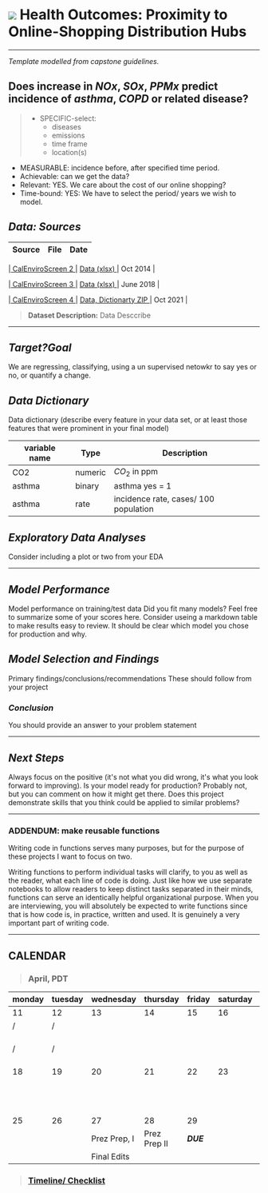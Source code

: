 # ![](https://ga-dash.s3.amazonaws.com/production/assets/logo-9f88ae6c9c3871690e33280fcf557f33.png) Health Outcomes: Proximity to Online-Shopping Distribution Hubs
---
_Template modelled from capstone guidelines._

## Does increase in _NOx_, _SOx_, _PPMx_ predict incidence of _asthma_, _COPD_ or related disease? 
> * SPECIFIC-select: 
>    * diseases
>    * emissions
>    * time frame
>    * location(s)
* MEASURABLE: incidence before, after specified time period. 
* Achievable: can we get the data? 
* Relevant: YES. We care about the cost of our online shopping? 
* Time-bound: YES: We have to select the period/ years we wish to model. 

## _Data: Sources_

|Source                            | File     | Date  |
|---                               | ---                  | ---   |

|<a href = "https://data.ca.gov/dataset/calenviroscreen-2-0"> CalEnviroScreen 2 </a>     |  <a href = "https://oehha.ca.gov/media/downloads/calenviroscreen/report/ces20updateoct2014.xlsx"> Data (xlsx) </a> | Oct 2014  |


|<a href = "https://oehha.ca.gov/calenviroscreen/report/calenviroscreen-30"> CalEnviroScreen 3 </a>  | <a href =  "https://oehha.ca.gov/media/downloads/calenviroscreen/document/ces3results.xlsx"> Data (xlsx) </a>     | June 2018 |


|<a href = "https://calenviroscreen-oehha.hub.arcgis.com"> CalEnviroScreen 4 </a> | <a href = "https://calenviroscreen-oehha.hub.arcgis.com"> Data, Dictionarty ZIP </a>| Oct 2021  |



> **Dataset Description:** Data Desccribe 


----

## _Target?Goal_
We are regressing, classifying, using a un supervised netowkr to say yes or no, or quantify a change. 

## _Data Dictionary_
Data dictionary (describe every feature in your data set, or at least those features that were prominent in your final model)

variable name   | Type        | Description 
---             | ---         | ---   
CO2             | numeric     | $CO_2$ in ppm 
asthma          | binary      | asthma yes = 1
asthma          | rate        | incidence rate, cases/ 100 population

## _Exploratory Data Analyses_ 
Consider including a plot or two from your EDA

---
## _Model Performance_ 
Model performance on training/test data
Did you fit many models? Feel free to summarize some of your scores here.
Consider useing a markdown table to make results easy to review.
It should be clear which model you chose for production and why.

## _Model Selection and Findings_
Primary findings/conclusions/recommendations
These should follow from your project

### _Conclusion_
You should provide an answer to your problem statement

---
## _Next Steps_
Always focus on the positive (it's not what you did wrong, it's what you look forward to improving).
Is your model ready for production? Probably not, but you can comment on how it might get there.
Does this project demonstrate skills that you think could be applied to similar problems?

---
### ADDENDUM: make reusable functions
Writing code in functions serves many purposes, but for the purpose of these projects I want to focus on two.

Writing functions to perform individual tasks will clarify, to you as well as the reader, what each line of code is doing. Just like how we use separate notebooks to allow readers to keep distinct tasks separated in their minds, functions can serve an identically helpful organizational purpose.
When you are interviewing, you will absolutely be expected to write functions since that is how code is, in practice, written and used. It is genuinely a very important part of writing code.

---
## CALENDAR

> ### April, PDT


| monday | tuesday | wednesday | thursday | friday | saturday | sunday
|--------|---------|-----------|----------|--------|----------|--------
| 11     | 12      | 13        | 14       | 15     | 16       | 17 
| /      | /       |           |          |        |          | MTG
| /      | /       |           |          |        |          | Final Data Select
| 18     | 19      | 20        | 21       | 22     | 23       | 24 
|        |         |           |          |        |          | MTG
|        |         |           |          |        |          | Final Models
| 25     | 26      | 27        | 28             | 29     |          |
|        |         |Prez Prep, I           | Prez Prep II  |  <b>*DUE*</b>      |
|        |         |Final Edits           |          |        |          | 


> ### <a href = "https://docs.google.com/spreadsheets/d/1ANNmWiE-c8f3_PcVUyNqUl5LC-RZKtLLuI6cJGyq0Hc/edit?usp=sharing"> Timeline/ Checklist </a>